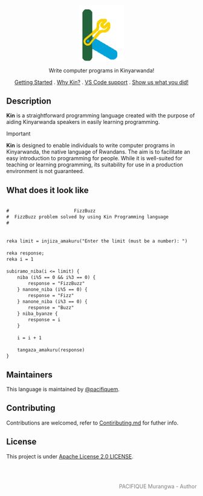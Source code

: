 <p align="center">
  <a href="https://github.com/pacifiquem" target="blank"><img src="https://github.com/kin-lang/kin/blob/main/kin-logo.svg" width="120" alt="Kin Logo" /></a>
</p>

<p align="center">Write computer programs in Kinyarwanda! </p>
<p align="center">
  <a href="https://kinlang.vercel.app/getting-started">Getting Started</a> .
  <a href="https://kinlang.vercel.app/#why">Why Kin?</a> .
  <a href="https://kinlang.vercel.app/getting-started#ide-integrations">VS Code support</a> .
  <a href="https://github.com/kin-lang/showcase"> Show us what you did! </a>
</p>

## Description

**Kin** is a straightforward programming language created with the purpose of aiding Kinyarwanda speakers in easily learning programming.
> [!Important]
> **Kin** is designed to enable individuals to write computer programs in Kinyarwanda, the native language of Rwandans. The aim is to facilitate an easy introduction to programming for people. While it is well-suited for teaching or learning programming, its suitability for use in a production environment is not guaranteed.

## What does it look like

```kin

#                        FizzBuzz
#  FizzBuzz problem solved by using Kin Programming language
#


reka limit = injiza_amakuru("Enter the limit (must be a number): ")

reka response;
reka i = 1

subiramo_niba(i <= limit) {
    niba (i%5 == 0 && i%3 == 0) {
        response = "FizzBuzz"
    } nanone_niba (i%5 == 0) {
        response = "Fizz"
    } nanone_niba (i%3 == 0) {
        response = "Buzz"
    } niba_byanze {
        response = i
    }

    i = i + 1

    tangaza_amakuru(response)
}

```

## Maintainers

This language is maintained by [@pacifiquem](https://github.com/pacifiquem).

## Contributing

Contributions are welcomed, refer to [Contiributing.md](https://github.com/kin-lang/kin/blob/main/contributing.md) for futher info.

## License

This project is under [Apache License 2.0 LICENSE](https://github.com/kin-lang/kin/blob/main/LICENSE).

<br>
<br>

<p align="right" style="color: gray; font: bold;">PACIFIQUE Murangwa - Author</p>
